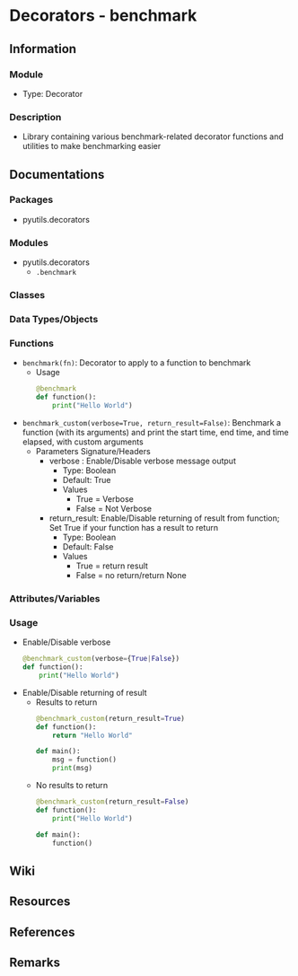 # Decorators - benchmark

## Information

### Module
+ Type: Decorator

### Description
+ Library containing various benchmark-related decorator functions and utilities to make benchmarking easier

## Documentations

### Packages
- pyutils.decorators

### Modules
- pyutils.decorators
    - `.benchmark`

### Classes

### Data Types/Objects

### Functions
- `benchmark(fn)`: Decorator to apply to a function to benchmark
    - Usage
        ```python
        @benchmark
        def function():
            print("Hello World")
        ```
- `benchmark_custom(verbose=True, return_result=False)`: Benchmark a function (with its arguments) and print the start time, end time, and time elapsed, with custom arguments
    - Parameters Signature/Headers
        - verbose : Enable/Disable verbose message output
            + Type: Boolean
            + Default: True
            - Values
                + True = Verbose
                + False = Not Verbose
        - return_result: Enable/Disable returning of result from function; Set True if your function has a result to return
            + Type: Boolean
            + Default: False
            - Values
                + True = return result
                + False = no return/return None

### Attributes/Variables

### Usage
- Enable/Disable verbose
    ```python
    @benchmark_custom(verbose={True|False})
    def function():
        print("Hello World")
    ```
- Enable/Disable returning of result
    - Results to return
        ```python
        @benchmark_custom(return_result=True)
        def function():
            return "Hello World"

        def main():
            msg = function()
            print(msg)
        ```
    - No results to return
        ```python
        @benchmark_custom(return_result=False)
        def function():
            print("Hello World")

        def main():
            function()
        ```

## Wiki

## Resources

## References

## Remarks

